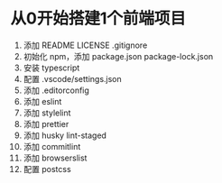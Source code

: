 # 从0开始搭建1个前端项目

1. 添加 README LICENSE .gitignore
2. 初始化 npm，添加 package.json package-lock.json
3. 安装 typescript
4. 配置 .vscode/settings.json
5. 添加 .editorconfig
6. 添加 eslint
7. 添加 stylelint
8. 添加 prettier
9. 添加 husky lint-staged
10. 添加 commitlint
11. 添加 browserslist
12. 配置 postcss

